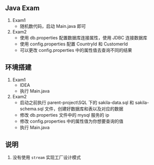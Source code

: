 ## Java Exam
1. Exam1 
   - 随机数代码，启动 Main.java 即可
2. Exam2 
   - 使用 db.properties 配置数据库连接属性，使用 JDBC 连接数据库
   - 使用 config.properties 配置 CountryId 和 CustomerId
   - 可以更改 config.properties 中的属性值去查询不同的结果

## 环境搭建
1. Exam1
   - IDEA
   - 执行 Main.java
2. Exam2
   - 启动之前执行 parent-project\SQL 下的 sakila-data.sql 和 sakila-schema.sql 文件，创建好数据库和表以及对应的数据
   - 修改 db.properties 文件中的 mysql 服务的 ip
   - 修改 config.properties 中的属性值为你想要查询的值
   - 执行 Main.java

## 说明

1. 没有使用 `stream` 实现工厂设计模式
